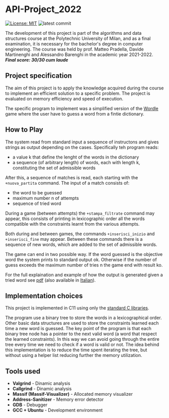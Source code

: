 # API-Project_2022

[![License: MIT](https://img.shields.io/badge/License-MIT-blue.svg)](https://opensource.org/licenses/MIT)
![latest commit](https://img.shields.io/github/last-commit/BrescianiLuca/API-Project-2022?color=red)

The development of this project is part of the algorithms and data structures course at the Polytechnic University of Milan, and as a final examination, it is necessary for the bachelor's degree in computer engineering. The course was held by prof. Matteo Pradella, Davide Martinenghi and Alessandro Barenghi in the academic year 2021-2022.<br>
***Final score: 30/30 cum laude***

## Project specification
The aim of this project is to apply the knowledge acquired during the course to implement an efficient solution to a specific problem. The project is evaluated on memory efficiency and speed of execution.

The specific program to implement was a simplified version of the <a href="https://www.nytimes.com/games/wordle/index.html"> Wordle </a> game where the user have to guess a word from a fintie dictionary. 

## How to Play
The system read from standard input a sequence of instructons and gives strings as output depending on the cases.
Specifically teh program reads:
- a value k that define the lenght of the words in the dictionary
- a sequence (of arbitrary length) of words, each with length k, constituting the set of admissible words

After this, a sequence of matches is read, each starting with the `+nuova_partita` command.
The input of a match consists of:
- the word to be guessed
- maximum number n of attempts
- sequence of tried word 

During a game (between attempts) the `+stampa_filtrate` command may appear, this consists of printing in lexicographic order all the words compatible with the constraints learnt from the various attempts.

Both during and between games, the commands `+inserisci_inizio` and `+inserisci_fine` may appear. Between these commands there is a sequence of new words, which are added to the set of admissible words. 

The game can end in two possible way. If the word guessed is the objective word the system prints to standard output ok. Otherwise if the number of guess exceeds the maximum number of tries n the game end with result ko.

For the full explaination and example of how the output is generated given a tried word see [pdf](/docs/Project%20specification%20ENG.pdf) (also available in [Italian](/docs/Project%20specification%20IT.pdf)).

## Implementation choices
This project is implemented in C11 using only the [standard C libraries](https://en.wikipedia.org/wiki/C_standard_library).

The program use a binary tree to store the words in a lexicographical order. Other basic data structures are used to store the constraints learned each time a new word is guessed. The key point of the program is that each binary tree node has a pointer to the next valid word (a word that respect the learned constraints). In this way we can avoid going through the entire tree every time we need to check if a word is valid or not. The idea behind this implementation is to reduce the time spent iterating the tree, but without using a helper list reducing further the memory utilization.

## Tools used
- **Valgrind** - Dinamic analysis
- **Callgrind** - Dinamic analysis
- **Massif (Massif-Visualizer)** - Allocated memory visualizer 
- **Address-Sanitizer**  - Memory error detector
- **GDB** - Debugger
- **GCC + Ubuntu** - Development environment